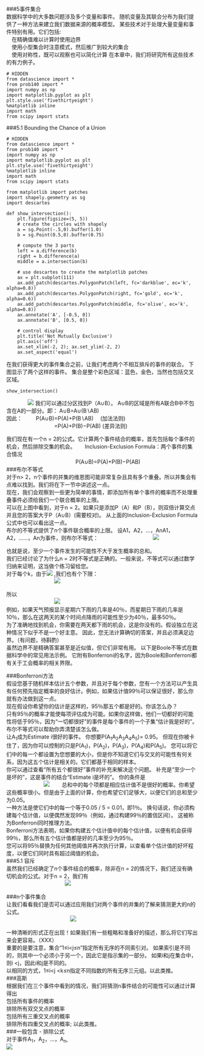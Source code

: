 ###5事件集合  
数据科学中的大多数问题涉及多个变量和事件。 随机变量及其联合分布为我们提供了一种方法来建立我们数据来源的概率模型。 某些技术对于处理大量变量和事件特别有用。它们包括:  
　在精确值难以计算时使用边界  
　使用小型集合时注意模式，然后推广到较大的集合  
　使用对称性，既可以观察也可以简化计算 
在本章中，我们将研究所有这些技术的有力例子。　　

```
# HIDDEN
from datascience import *
from prob140 import *
import numpy as np
import matplotlib.pyplot as plt
plt.style.use('fivethirtyeight')
%matplotlib inline
import math
from scipy import stats
```
###5.1 Bounding the Chance of a Union
```
# HIDDEN
from datascience import *
from prob140 import *
import numpy as np
import matplotlib.pyplot as plt
plt.style.use('fivethirtyeight')
%matplotlib inline
import math
from scipy import stats

from matplotlib import patches
import shapely.geometry as sg
import descartes

def show_intersection():
    plt.figure(figsize=(5, 5))
    # create the circles with shapely
    a = sg.Point(-.5,0).buffer(1.0)
    b = sg.Point(0.5,0).buffer(0.75)

    # compute the 3 parts
    left = a.difference(b)
    right = b.difference(a)
    middle = a.intersection(b)

    # use descartes to create the matplotlib patches
    ax = plt.subplot(111)
    ax.add_patch(descartes.PolygonPatch(left, fc='darkblue', ec='k', alpha=0.8))
    ax.add_patch(descartes.PolygonPatch(right, fc='gold', ec='k', alpha=0.6))
    ax.add_patch(descartes.PolygonPatch(middle, fc='olive', ec='k', alpha=0.8))
    ax.annotate('A', [-0.5, 0])
    ax.annotate('B', [0.5, 0])

    # control display
    plt.title('Not Mutually Exclusive')
    plt.axis('off')
    ax.set_xlim(-2, 2); ax.set_ylim(-2, 2)
    ax.set_aspect('equal')
```
在我们获得更大的事件集合之前，让我们考虑两个不相互排斥的事件的联合。 下图显示了两个这样的事件。 集合是整个彩色区域：蓝色，金色，当然也包括交叉区域。  
```
show_intersection()
```
　　　　![](https://i.imgur.com/0wAqh2R.png)
我们可以通过分区找到P（A∪B）。 A∪B的区域是所有A联合B中不包含在A的一部分。即： A∪B=A∪(B∖AB)  
因此：  　 　P(A∪B)=P(A)+P(B∖AB)     　(加法法则)  
　　　　　　　　　=P(A)+P(B)−P(AB)   (差异法则)　　

我们现在有一个n = 2的公式。它计算两个事件结合的概率，首先包括每个事件的机会，然后排除交集的机会。　　
Inclusion-Exclusion Formula：两个事件的集合情况    
　　　　　　　　　　　　　P(A∪B)=P(A)+P(B)−P(AB)   
###布尔不等式    
对于n> 2，n个事件的并集的维恩图可能非常复杂且具有多个重叠。所以并集会有点难以找到。我们将在下一节中讲述这一点。  
现在，我们会观察到一些更为简单的事情，即添加所有单个事件的概率而不处理重叠事件必须给我们一个联合概率的上限。  
可以在上图中看到，对于n = 2。如果只是添加P（A）和P（B），则双倍计算交点并且您的答案大于P（A∪B）(需要校对)。 从上面的Inclusion-Exclusion Formula公式中也可以看出这一点。  
布尔的不等式提供了n个事件联合概率的上限。 设A1，A2，...，AnA1，A2，......，An为事件，则布尔不等式： 
　　　　　　　　　　![](https://i.imgur.com/d81Z2c0.png)　  

  
也就是说，至少一个事件发生的可能性不大于发生概率的总和。  
我们已经讨论了为什么n = 2时不等式是正确的。一般来说，不等式可以通过数学归纳来证明，这当做个练习留给您。  
对于每个k，由于![](https://i.imgur.com/mQc8d6b.jpg) ,我们也有个下限：  
　　　　　　　　　![](https://i.imgur.com/pDBTZN6.jpg)  

所以  
　　　　　　　　　![](https://i.imgur.com/iGQeSnc.jpg)  
例如，如果天气预报显示星期六下雨的几率是40％，而星期日下雨的几率是10％，那么在这两天的某个时间点降雨的可能性至少为40％，最多50％。  
为了准确地找到机会，你需要在两天都下雨的机会，这是你没有的。假设独立在这种情况下似乎不是一个好主意。 因此，您无法计算确切的答案，并且必须满足边界。（有问题，待斟酌）  
虽然边界不是精确答案甚至是近似值，但它们非常有用。 以下是Boole不等式在数据科学中的常见用法示例。 它附有Bonferroni的名字，因为Boole和Bonferroni都有关于工会概率的相关界限。   

###Bonferroni方法  
假设您基于随机样本估计五个参数，并且对于每个参数，您有一个方法可以产生具有任何预先指定概率的良好估计。例如，如果估计值99％可以保证很好，那么你就有办法做到这一点。  
现在假设你希望你的估计是这样的，95％那五个都是好的。你该怎么办？  
只有95％的概率才能使每项评估成为可能。如果你这样做，他们一切都好的可能性将低于95％，因为“一切都很好”的事件是每个事件的一个子集“估计我是好的”。  
布尔不等式可以帮助你弄清楚该怎么做。  
让A<sub>1</sub>成为Estimate i很好的事件。 你想要P(A<sub>1</sub>A<sub>2</sub>A<sub>3</sub>A<sub>4</sub>A<sub>5</sub>)= 0.95。 但现在你被卡住了，因为你可以控制的只是P(A<sub>1</sub>)，P(A<sub>2</sub>)，P(A<sub>3</sub>)，P(A<sub>4</sub>)和P(A<sub>5</sub>)。 您可以将它们中的每一个都设置为您想要的大小，但是你不知道它们与交叉的可能性有何关系，因为这五个估计是相关的。它们都基于相同的样本。  
你可以通过查看“所有五个都很好”事件的补充来解决这个问题。 补充是“至少一个是坏的”，这是事件的结合“Estimate i是坏的”。 你的条件是  
　　　　　　　![](https://i.imgur.com/XLZSGIp.jpg)　　
总和中的每个项都是相应估计值不是很好的概率。你希望这些概率很小。但是由于上面的计算，你也希望它们足够大，以便它们的总和至少为0.05。  
一种方法是使它们中的每一个等于0.05 / 5 = 0.01，即1％。 换句话说，你必须构建每个估计值，以便偶然发现99％（例如，通过构建99％的置信区间）。 这被称为Bonferroni同时推理方法。  
Bonferroni方法表明，如果你构建五个估计值中的每个估计值，以便有机会获得99％，那么所有五个估计值都是好的几率至少为95％。  
您可以将95％替换为任何其他阈值并再次执行计算，以查看单个估计值的好坏程度，以便它们同时具有超过阈值的机会。  
###5.1 容斥  
虽然我们已经确定了n个事件结合的概率，除非在n = 2的情况下，我们还没有确切机会的公式。对于n = 2，我们有    
　　　　　　　　　　　![](https://i.imgur.com/EMCP9Fm.jpg)　  
 
###n个事件集合  
让我们看看我们是否可以通过应用我们对两个事件的并集的了解来猜测更大的n的公式。  
　　　　　　　　　　　　![](https://i.imgur.com/dvbZRXH.jpg)　　  
            
一种清晰的形式正在出现！如果我们有一些粗略和准备好的描述，那么将它们写出来会更容易。（XXX）     
重要的是要注意，集合“1≤i<j≤n”指定所有无序的不同索引对。 如果索引是不同的，则其中一个必须小于另一个，因此它是指示集的一部分。 如果i和j在集合中，则i <j，因此i和j是不同的。  
以相同的方式，1≤i<j <k≤n指定不同指数的所有无序三元组。以此类推。     
###高斯  
根据我们在三个事件中看到的情况，我们将猜测n事件结合的可能性可以通过计算得出  
包括所有事件的概率   
排除所有双交叉点的概率  
包括所有三重交叉点的概率  
排除所有四重交叉点的概率; 以此类推。  
###一般包含 - 排除公式  
对于事件A<sub>1</sub>，A<sub>2</sub>，...，A<sub>n</sub>,  
![](https://i.imgur.com/RntLiTf.jpg)


